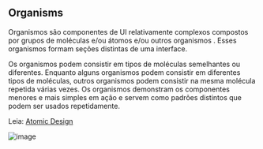 ## Organisms

Organismos são componentes de UI relativamente complexos compostos por grupos de moléculas e/ou átomos e/ou outros organismos . Esses organismos formam seções distintas de uma interface.

Os organismos podem consistir em tipos de moléculas semelhantes ou diferentes. Enquanto alguns organismos podem consistir em diferentes tipos de moléculas, outros organismos podem consistir na mesma molécula repetida várias vezes. Os organismos demonstram os componentes menores e mais simples em ação e servem como padrões distintos que podem ser usados repetidamente. 

Leia: [Atomic Design](https://atomicdesign.bradfrost.com/chapter-2/)

![image](https://user-images.githubusercontent.com/113141035/215096425-692fa448-97a7-42ec-ac04-25a4fd70748f.png)

